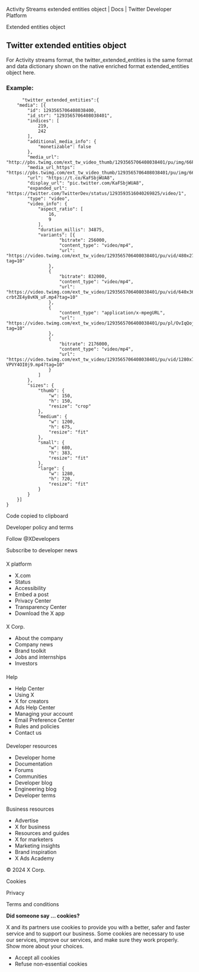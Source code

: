 
Activity Streams extended entities object | Docs | Twitter Developer Platform 

Extended entities object

Twitter extended entities object
--------------------------------

For Activity streams format, the twitter\_extended\_entities is the same format and data dictionary shown on the native enriched format extended\_entities object here.

### Example:

```
      "twitter_extended_entities":{
	"media": [{
		"id": 1293565706408038400,
		"id_str": "1293565706408038401",
		"indices": [
			219,
			242
		],
		"additional_media_info": {
			"monetizable": false
		},
		"media_url": "http://pbs.twimg.com/ext_tw_video_thumb/1293565706408038401/pu/img/66P2dvbU4a02jYbV.jpg",
		"media_url_https": "https://pbs.twimg.com/ext_tw_video_thumb/1293565706408038401/pu/img/66P2dvbU4a02jYbV.jpg",
		"url": "https://t.co/KaFSbjWUA8",
		"display_url": "pic.twitter.com/KaFSbjWUA8",
		"expanded_url": "https://twitter.com/TwitterDev/status/1293593516040269825/video/1",
		"type": "video",
		"video_info": {
			"aspect_ratio": [
				16,
				9
			],
			"duration_millis": 34875,
			"variants": [{
					"bitrate": 256000,
					"content_type": "video/mp4",
					"url": "https://video.twimg.com/ext_tw_video/1293565706408038401/pu/vid/480x270/Fg9lnGGsITO0uq2K.mp4?tag=10"
				},
				{
					"bitrate": 832000,
					"content_type": "video/mp4",
					"url": "https://video.twimg.com/ext_tw_video/1293565706408038401/pu/vid/640x360/-crbtZE4y8vKN_uF.mp4?tag=10"
				},
				{
					"content_type": "application/x-mpegURL",
					"url": "https://video.twimg.com/ext_tw_video/1293565706408038401/pu/pl/OvIqQojosF6sMIHR.m3u8?tag=10"
				},
				{
					"bitrate": 2176000,
					"content_type": "video/mp4",
					"url": "https://video.twimg.com/ext_tw_video/1293565706408038401/pu/vid/1280x720/xkxyb-VPVY4OI0j9.mp4?tag=10"
				}
			]
		},
		"sizes": {
			"thumb": {
				"w": 150,
				"h": 150,
				"resize": "crop"
			},
			"medium": {
				"w": 1200,
				"h": 675,
				"resize": "fit"
			},
			"small": {
				"w": 680,
				"h": 383,
				"resize": "fit"
			},
			"large": {
				"w": 1280,
				"h": 720,
				"resize": "fit"
			}
		}
	}]
}
```

Code copied to clipboard

Developer policy and terms

Follow @XDevelopers

Subscribe to developer news

#### 
 X platform

* X.com
* Status
* Accessibility
* Embed a post
* Privacy Center
* Transparency Center
* Download the X app

#### 
 X Corp.

* About the company
* Company news
* Brand toolkit
* Jobs and internships
* Investors

#### 
 Help

* Help Center
* Using X
* X for creators
* Ads Help Center
* Managing your account
* Email Preference Center
* Rules and policies
* Contact us

#### 
 Developer resources

* Developer home
* Documentation
* Forums
* Communities
* Developer blog
* Engineering blog
* Developer terms

#### 
 Business resources

* Advertise
* X for business
* Resources and guides
* X for marketers
* Marketing insights
* Brand inspiration
* X Ads Academy

 © 2024 X Corp.

Cookies

Privacy

Terms and conditions

**Did someone say … cookies?**  

 X and its partners use cookies to provide you with a better, safer and
 faster service and to support our business. Some cookies are necessary to use
 our services, improve our services, and make sure they work properly.
 Show more about your choices.

* Accept all cookies
* Refuse non-essential cookies